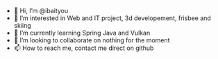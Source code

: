 - 👋 Hi, I’m @ibaityou
- 👀 I’m interested in Web and IT project, 3d developement, frisbee and skiing
- 🌱 I’m currently learning Spring Java and Vulkan
- 💞️ I’m looking to collaborate on nothing for the moment
- 📫 How to reach me, contact me direct on github

<!---
ibaityou/ibaityou is a ✨ special ✨ repository because its `README.md` (this file) appears on your GitHub profile.
You can click the Preview link to take a look at your changes.
--->
